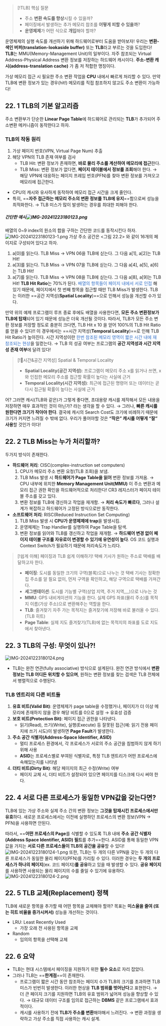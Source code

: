 
> [!TLB] 핵심 질문
> - 주소 **변환 속도를 향상**시킬 수 있을까? 
> - 페이징에서 발생하는 추가 메모리 참조를 **어떻게 피할 수 있을까**? 
> - **운영체제**가 어떤 식으로 **개입**해야 할까?

운영체제의 실행 속도를 개선하기 위해 하드웨어로부터 도움을 받아보자!
우리는 **변환-색인 버퍼(translation-lookaside buffer)** 또는 **TLB**라고 부르는 것을 도입한다!
**TLB**는 MMU(Memory-Management Unit)의 일부이다. 자주 참조되는 Virtual Address-Physical Address 변환 정보를 저장하는 하드웨어 캐시이다. **주소-변환 캐시(address-translation cache)** 가 좀 저 적합한 명칭이다. 

가상 메모리 접근 시 필요한 주소 변환 작업을 **CPU** 내에서 빠르게 처리할 수 있다. 만약 TLB에 변환 정보가 있는 경우(hit!) 메모리를 직접 참조하지 않고도 주소 변환이 가능하다!

## 22. 1 TLB의 기본 알고리즘
주소 변환부가 단순한 **Linear Page Table**에 하드웨어로 관리되는 **TLB**가 추가되어 주소변환 메커니즘이 동작한다고 하자. 
### TLB의 작동 원리
1. 가상 페이지 번호(VPN, Virtual Page Num) 추출
2. 해당 VPN의 TLB 존재 여부를 검사
	- TLB Hit: 변환 정보가 존재하면, **바로 물리 주소를 계산하여 메모리에 접근**한다. 
	- TLB Miss: 변환 정보가 없다면, **페이지 테이블에서 정보를 조회**해야 한다. 
	  → 해당 VPN에 대응하는 페이지 프레임 번호(PFN)를 찾아 변환 정보를 가져오고 메모리에 접근한다. 

- CPU의 캐시와 유사하게 동작하여 메모리 접근 시간을 크게 줄인다. 
- 특히, ==**자주 접근하는 메모리 주소의 변환 정보를 TLB에 유지**==함으로써 성능을 최적화한다.
  → TLB 미스가 많이 발생하는 경우를 최대한 피해야 한다. 
##### 간단한 예시![IMG-20241223180123.png](IMG-20241223180123.png)
배열의 0~9 index의 원소의 합을 구하는 간단한 코드를 동작시킨다 하자. 
![IMG-20241223180123-1.png](IMG-20241223180123-1.png)
가상 주소 공간은 <그림 22.2> 와 같이 16개의 페이지로 구성되어 있다고 하자. 
1. a[0]를 읽는다. TLB Miss → VPN 06을 TLB에 싣는다. 그 다음 a[1], a[2]는 TLB Hit!
2. a[3]를 읽는다. TLB Miss → VPN 07을 TLB에 싣는다. 그 다음 a[4], a[5], a[6]는 TLB Hit!
3. a[7]를 읽는다. TLB Miss → VPN 08을 TLB에 싣는다. 그 다음 a[8], a[9]는 TLB Hit!
**TLB Hit Ratio**는 70%가 된다. <span style="color:rgb(51, 112, 200)">배열의 항목들이 페이지 내에서 서로 인접</span> 해 있기 때문에, 페이지에서 첫 번째 항목을 접근할 때만 TLB Miss가 발생한다. TLB는 이러한 ==공간 지역성(**Spatial Locality**)==으로 인해서 성능을 개선할 수가 있다. 

만약 위의 예제 프로그램이 루프 종료 후에도 배열을 사용한다면, **모든 주소 변환정보가 TLB에 탑재**되어 있기 때문에 성능은 더욱 개선될 것이다. 따라서, TLB가 모든 주소 변환 정보를 저장할 정도로 충분히 크다면, TLB Hit x 10 을 얻어 100%의 TLB Hit Ratio를 얻을 수 있다!! 이 경우에서는 ==시간 지역성(**Temporal Locality**)==로 인해 TLB Hit Ratio가 높아진다. 시간 지역성이란<span style="color:rgb(51, 112, 200)"> 한번 참조된 메모리 영역이 짧은 시간 내에 재 참조되는 현상</span>을 일컫는다. 
→ TLB 의 성공 여부는 프로그램의 **공간 지역성과 시간 지역성 존재 여부**에 달려 있다!

> [!시간&공간 지역성] Spatial & Temporal Locality
> - **Spatial Locality(공간 지역성)**: 프로그램이 메모리 주소 x를 읽거나 쓰면, x와 인접한 메모리 주소를 접근할 확률이 높다는 사실에 근거
> - **Temporal Locality(시간 지역성)**: 최근에 접근된 명령어 또는 데이터는 곧 다시 접근될 확률이 높다는 사실에 근거

어? 그러면 캐시(TLB와 같은)가 그렇게 좋다면, 초대용량 캐시를 제작해서 모든 내용을 저장하면 매우 효과적인 것이 아닌가? 라는 생각을 할 수 있다. 
→ 그러나, **빠른 캐시를 원한다면 크기가 작아야 한다**. 결국에 캐시의 Search Cost도 크기에 비례하기 때문에 크기가 커지면 느려질 수 밖에 없다. 우리가 풀어야할 것은 **“작은” 캐시를 어떻게 “잘” 사용**할 것인가 이다!
## 22. 2 TLB Miss는 누가 처리할까?
두가지 방식이 존재한다. 
- **하드웨어 처리**: CISC(complex-instruction set computers)
	1. CPU가 메모리 주소 변환 요청(TLB 조회)을 보냄.
	2. TLB Miss 발생 시 **하드웨어가 Page Table을 읽어** 변환 정보를 가져옴.
	   → CPU 내부에 위치한 **Memory Management Unit(MMU)** 이 주소 변환과 메모리 접근 권한 확인을 하드웨어적으로 처리한다! CR3 레지스터가 페이지 테이블 주소를 갖고 있다. 
	3. 변환 정보를 TLB에 갱신하고 작업을 재개함.
	→ **처리 속도가 빠르다**, 그러나 설계가 복잡하고 하드웨어가 고정된 방식으로만 동작한다. 
- **소프트웨어 처리**: RISC(Reduced Instruction Set Computing)
	1. TLB Miss 발생 시 **CPU가 운영체제에 trap**을 발생시킴.
	2. 운영체제는 Trap Handler를 실행하여 Page Table을 탐색.
	3. 변환 정보를 읽어와 TLB를 갱신하고 작업을 재개함.
	→ **하드웨어 변경 없이 페이지 테이블 구조를 자유로이 변경할 수 있기에 유연성이 높다**. OS 코드 실행과 Context Switch가 필요하기 때문에 처리속도가 느리다. 

> [!쉽게 이해] 페이징과 TLB 쉽게 이해하기!
> 택배 기사가 원하는 주소로 택배를 배달하고자 한다. 
> - **페이징**: 도시를 동일한 크기의 구역(블록)으로 나누는 것
>   택배 기사는 정확한 집 주소를 알 필요 없이, 먼저 구역을 확인하고, 해당 구역으로 택배를 가져간다. 
> - **세그멘테이션**: 도시를 기능별 구역(상업 지역, 주거 지역,,,,)으로 나누는 것
> - **MMU**: GPS 내비게이션의 기능을 한다. 
>   실제 GPS 좌표(물리 주소)를 목적지 이름(가상 주소)으로 변환해주는 역할을 한다. 
> - **TLB**: 즐겨찾기
>   자주 가는 목적지는 즐겨찾기에 저장해 바로 불러올 수 있다. (TLB 히트)
> - **Page Table**: 실제 지도
>   즐겨찾기(TLB)에 없는 목적지의 좌표를 도로 지도에서 찾아낸다. 

## 22. 3 TLB의 구성: 무엇이 있나?!
![IMG-20241223180124.png](IMG-20241223180124.png)
- TLB는 완전 연관(fully associative) 방식으로 설계된다. 완전 연관 방식에서 **변환 정보는 TLB 어디든 위치할 수 있으며**, 원하는 변환 정보를 찾는 검색은 TLB 전체에서 병렬적으로 수행된다. 
### TLB 엔트리의 다른 비트들
1. **유효 비트(Valid Bit)**: 운영체제가 page table을 수정했거나, 페이지가 더 이상 메모리에 존재하지 않을 경우 해당 비트를 0으로 설정 → 유효성 검증
2. **보호 비트(Protection Bit)**: 페이지 접근 권한을 나타낸다. 
	- 읽기(Read), 쓰기(Write), 실행(Execute) 등
	잘못된 접근(예: 읽기 전용 페이지에 쓰기 시도)이 발생하면 **Page Fault**가 발생한다. 
3. **주소 공간 식별자(Address-Space Identifier, ASID)**
	- 멀티 프로세스 환경에서, 각 프로세스가 서로의 주소 공간을 침범하지 않게 하기 위해 사용
	- **ASID**는 프로세스별로 부여된 식별자로, 특정 TLB 엔트리가 어떤 프로세스에 속해있는지를 나타냄
4. **더티 비트(Dirty Bit)**: 해당 페이지의 최근 수정(Write) 여부
	- 페이지 교체 시, 더티 비트가 설정되어 있으면 페이지를 디스크에 다시 써야 한다. 

## 22. 4 서로 다른 프로세스가 동일한 VPN값을 갖는다면?
TLB에 있는 가상 주소와 실제 주소 간의 변환 정보는 **그것을 탑재시킨 프로세스에서만 유효**하다. 새로운 프로세스에서는 이전에 실행하던 프로세스의 변환 정보(VPN → PFN)을 사용하면 안된다. 

따라서, ==**어떤 프로세스의 Page**를 식별할 수 있도록 TLB 내에 **주소 공간 식별자(Address Space Identifier, ASID) 필드**를 추가==한다. ASID를 통해 동일한 VPN 값을 가지는 **서로 다른 프로세스들이 TLB의 공간을 공유**할 수 있다!
![IMG-20241223180124-1.png](IMG-20241223180124-1.png)
또한, TLB는 두 개의 다른 VPN을 갖는 두 개의 다른 프로세스가 동일한 물리 페이지(PFN)를 가리킬 수 있다. 이러한 경우는 **두 개의 프로세스가 하나의 페이지**(ex. 코드 페이지)**를 공유**하고 있을 때 발생할 수 있다. **공유 페이지**를 사용하면 사용되는 물리 페이지의 수를 줄일 수 있기에 유용하다. 
![IMG-20241223180124-2.png](IMG-20241223180124-2.png)
## 22. 5 TLB 교체(Replacement) 정책
TLB에 새로운 항목을 추가할 때 어떤 항목을 교체해야 할까? 목표는 **미스율을 줄여 (또는 히트 비율을 증가시켜서)** 성능을 개선하는 것이다. 
- LRU: Least Recently Used 
	- 가장 오래 전 사용된 항목을 교체
- Random
	- 임의의 항목을 선택해 교체

## 22. 6 요약
- TLB는 현대 시스템에서 페이징을 지원하기 위한 **필수 요소**로 자리 잡았다. 
- 그러나 TLB는 ==**한계점**==이 존재한다. 
	- 프로그램이 짧은 시간 동안 참조하는 페이지 수가 TLB의 크기를 초과하면 TLB 미스가 빈번히 발생한다. 이러한 현상을 **TLB 범위를 벗어난다**고 표현한다. 
	  → 더 큰 페이지 크기를 지원하면 TLB의 유효 범위가 넓어져 성능을 향상할 수 있다. 
	  → 대규모 데이터 구조를 임의로 접근하는 **DBMS** 같은 프로그램에서 효과적이다. 
	- 캐시를 사용하기 전에 **TLB가 주소를 변환**해야해서 느려진다. 
	  → 변환 과정을 생략하고 가상 주소를 직접 사용하는 캐시 설계. 